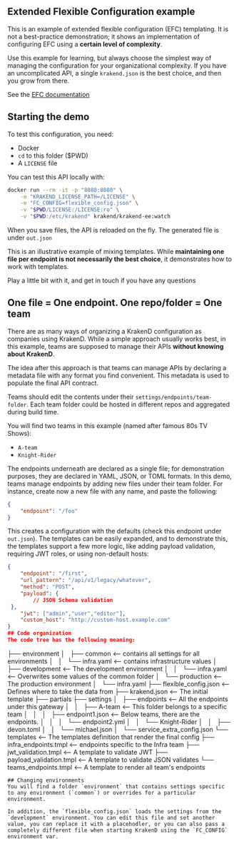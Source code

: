 ## Extended Flexible Configuration example
This is an example of extended flexible configuration (EFC) templating. It is not a best-practice demonstration; it shows an implementation of configuring EFC using a **certain level of complexity**. 

Use this example for learning, but always choose the simplest way of managing the configuration for your organizational complexity. If you have an uncomplicated API, a single `krakend.json` is the best choice, and then you grow from there.

See the [EFC documentation](https://www.krakend.io/docs/enterprise/configuration/flexible-config/)

## Starting the demo
To test this configuration, you need:

- Docker
- `cd` to this folder ($PWD)
- A `LICENSE` file

You can test this API locally with:

```bash
docker run --rm -it -p "8080:8080" \
    -e "KRAKEND_LICENSE_PATH=/LICENSE" \
    -e "FC_CONFIG=flexible_config.json" \
    -v "$PWD/LICENSE:/LICENSE:ro" \
    -v "$PWD:/etc/krakend" krakend/krakend-ee:watch
```

When you save files, the API is reloaded on the fly. The generated file is under `out.json`

This is an illustrative example of mixing templates. While **maintaining one file per endpoint is not necessarily the best choice**, it demonstrates how to work with templates.

Play a little bit with it, and get in touch if you have any questions

## One file = One endpoint. One repo/folder = One team
There are as many ways of organizing a KrakenD configuration as companies using KrakenD. While a simple approach usually works best, in this example, teams are supposed to manage their APIs **without knowing about KrakenD**.

The idea after this approach is that teams can manage APIs by declaring a metadata file with any format you find convenient. This metadata is used to populate the final API contract.

Teams should edit the contents under their `settings/endpoints/team-folder`. Each team folder could be hosted in different repos and aggregated during build time. 

You will find two teams in this example (named after famous 80s TV Shows):

- `A-team`
- `Knight-Rider`

The endpoints underneath are declared as a single file; for demonstration purposes, they are declared in YAML, JSON, or TOML formats. In this demo, teams manage endpoints by adding new files under their team folder. For instance, create now a new file with any name, and paste the following:

```json
{
    "endpoint": "/foo"
}
```
This creates a configuration with the defaults (check this endpoint under `out.json`). The templates can be easily expanded, and to demonstrate this, the templates support a few more logic, like adding payload validation, requiring JWT roles, or using non-default hosts:

```json
{
    "endpoint": "/first",
    "url_pattern": "/api/v1/legacy/whatever",
    "method": "POST",
    "payload": {
        // JSON Schema validation
 },
    "jwt": ["admin","user","editor"],
    "custom_host": "http://custom-host.example.com"
}
## Code organization
The code tree has the following meaning:
```
├── environment
│   ├── common <-- contains all settings for all environments
│   │   └── infra.yaml <-- contains infrastructure values
│   ├── development <-- The development environment
│   │   └── infra.yaml <-- Overwrites some values of the common folder
│   └── production <-- The production environment
│       └── infra.yaml
├── flexible_config.json <-- Defines where to take the data from
├── krakend.json <-- The initial template
├── partials
├── settings
│   ├── endpoints <-- All the endpoints under this gateway
│   │   ├── A-team <-- This folder belongs to a specific team
│   │   │   ├── endpoint1.json <-- Below teams, there are the endpoints.
│   │   │   └── endpoint2.yml
│   │   └── Knight-Rider
│   │       ├── devon.toml
│   │       └── michael.json
│   └── service_extra_config.json
└── templates <-- The templates definition that render the final config
    ├── infra_endpoints.tmpl <-- endpoints specific to the Infra team
    ├── jwt_validation.tmpl <-- A template to validate JWT
    ├── payload_validation.tmpl <-- A template to validate JSON validates
    └── teams_endpoints.tmpl <-- A template to render all team's endpoints
```
## Changing environments
You will find a folder `environment` that contains settings specific to any environment (`common`) or overrides for a particular environment.

In addition, the `flexible_config.json` loads the settings from the `development` environment. You can edit this file and set another value, you can replace it with a placehodler, or you can also pass a completely different file when starting KrakenD using the `FC_CONFIG` environment var.